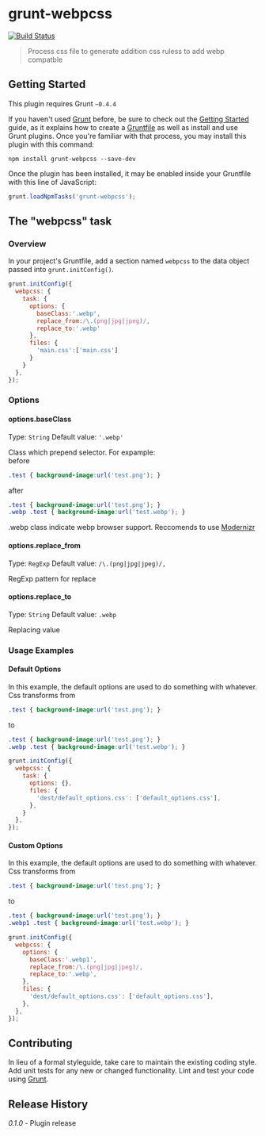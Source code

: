 # grunt-webpcss

[![Build Status](https://travis-ci.org/lexich/grunt-webpcss.svg?branch=master)](https://travis-ci.org/lexich/grunt-webpcss)

> Process css file to generate addition css ruless to add webp compatble

## Getting Started
This plugin requires Grunt `~0.4.4`

If you haven't used [Grunt](http://gruntjs.com/) before, be sure to check out the [Getting Started](http://gruntjs.com/getting-started) guide, as it explains how to create a [Gruntfile](http://gruntjs.com/sample-gruntfile) as well as install and use Grunt plugins. Once you're familiar with that process, you may install this plugin with this command:

```shell
npm install grunt-webpcss --save-dev
```

Once the plugin has been installed, it may be enabled inside your Gruntfile with this line of JavaScript:

```js
grunt.loadNpmTasks('grunt-webpcss');
```

## The "webpcss" task

### Overview
In your project's Gruntfile, add a section named `webpcss` to the data object passed into `grunt.initConfig()`.

```js
grunt.initConfig({
  webpcss: {
    task: {
      options: {
        baseClass:'.webp',
        replace_from:/\.(png|jpg|jpeg)/,
        replace_to:'.webp'
      },
      files: {
        'main.css':['main.css']
      }
    }
  },
});
```

### Options

#### options.baseClass
Type: `String`
Default value: `'.webp'`

Class which prepend selector. For expample:  
before
```css
.test { background-image:url('test.png'); }
```

after
```css
.test { background-image:url('test.png'); }
.webp .test { background-image:url('test.webp'); }
```

.webp class indicate webp browser support. Reccomends to use [Modernizr](https://modernizr.com/‎)

#### options.replace_from
Type: `RegExp`
Default value: `/\.(png|jpg|jpeg)/,`

RegExp pattern for replace

#### options.replace_to
Type: `String`
Default value: `.webp`

Replacing value

### Usage Examples

#### Default Options
In this example, the default options are used to do something with whatever. 
Css transforms from
```css
.test { background-image:url('test.png'); }
```
to
```css
.test { background-image:url('test.png'); }
.webp .test { background-image:url('test.webp'); }
```


```js
grunt.initConfig({
  webpcss: {
    task: {
      options: {},
      files: {
        'dest/default_options.css': ['default_options.css'],
      },
    }
  },
});
```

#### Custom Options
In this example, the default options are used to do something with whatever. 
Css transforms from
```css
.test { background-image:url('test.png'); }
```
to
```css
.test { background-image:url('test.png'); }
.webp1 .test { background-image:url('test.webp'); }
```


```js
grunt.initConfig({
  webpcss: {
    options: {
      baseClass:'.webp1',
      replace_from:/\.(png|jpg|jpeg)/,
      replace_to:'.webp',
    },
    files: {
      'dest/default_options.css': ['default_options.css'],
    },
  },
});
```

## Contributing
In lieu of a formal styleguide, take care to maintain the existing coding style. Add unit tests for any new or changed functionality. Lint and test your code using [Grunt](http://gruntjs.com/).

## Release History
_0.1.0_ - Plugin release
